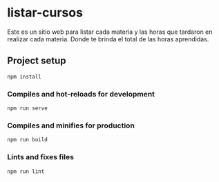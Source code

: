 # listar-cursos
Este es un sitio web para listar cada materia y las horas que tardaron en realizar cada materia. Donde te brinda el total de las horas aprendidas.

## Project setup
```
npm install
```

### Compiles and hot-reloads for development
```
npm run serve
```

### Compiles and minifies for production
```
npm run build
```

### Lints and fixes files
```
npm run lint
```

